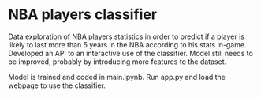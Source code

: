 # NBA players classifier

Data exploration of NBA players statistics in order to predict if a player is likely to last more than 5 years in the NBA according to his stats in-game.
Developed an API to an interactive use of the classifier.
Model still needs to be improved, probably by introducing more features to the dataset.

Model is trained and coded in main.ipynb. Run app.py and load the webpage to use the classifier.
